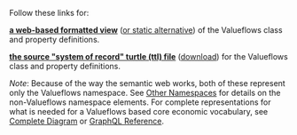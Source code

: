 Follow these links for:

**[a web-based formatted view](https://w3id.org/lode/owlapi/https://lab.allmende.io/valueflows/valueflows/-/raw/master/release-doc-in-process/all_vf.TTL)** ([or static alternative](/specification/all_vf.html)) of the Valueflows class and property definitions.

**[the source "system of record" turtle (ttl) file](https://lab.allmende.io/valueflows/valueflows/-/blob/master/release-doc-in-process/all_vf.TTL)** ([download](https://lab.allmende.io/valueflows/valueflows/-/raw/master/release-doc-in-process/all_vf.TTL?inline=false)) for the Valueflows class and property definitions.

*Note*: Because of the way the semantic web works, both of these represent only the Valueflows namespace.  See [Other Namespaces](external-terms.md) for details on the non-Valueflows namespace elements. For complete representations for what is needed for a Valueflows based core economic vocabulary, see [Complete Diagram](uml.md) or [GraphQL Reference](graphql.md).
